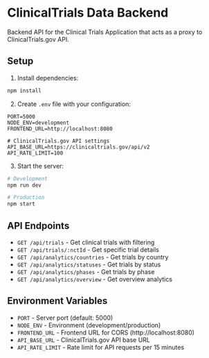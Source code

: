# ClinicalTrials Data Backend

Backend API for the Clinical Trials Application that acts as a proxy to ClinicalTrials.gov API.

## Setup

1. Install dependencies:
```bash
npm install
```

2. Create `.env` file with your configuration:
```
PORT=5000
NODE_ENV=development
FRONTEND_URL=http://localhost:8080

# ClinicalTrials.gov API settings
API_BASE_URL=https://clinicaltrials.gov/api/v2
API_RATE_LIMIT=100
```

3. Start the server:
```bash
# Development
npm run dev

# Production
npm start
```

## API Endpoints

- `GET /api/trials` - Get clinical trials with filtering
- `GET /api/trials/:nctId` - Get specific trial details
- `GET /api/analytics/countries` - Get trials by country
- `GET /api/analytics/statuses` - Get trials by status
- `GET /api/analytics/phases` - Get trials by phase
- `GET /api/analytics/overview` - Get overview analytics

## Environment Variables

- `PORT` - Server port (default: 5000)
- `NODE_ENV` - Environment (development/production)
- `FRONTEND_URL` - Frontend URL for CORS (http://localhost:8080)
- `API_BASE_URL` - ClinicalTrials.gov API base URL
- `API_RATE_LIMIT` - Rate limit for API requests per 15 minutes
